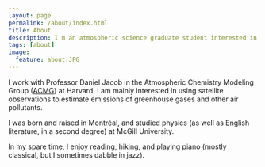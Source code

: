 ```yaml
---
layout: page
permalink: /about/index.html
title: About
description: I'm an atmospheric science graduate student interested in how satellites can be used to probe the atmospheres of Earth and other planets.
tags: [about]
image:
  feature: about.JPG
---
```


I work with Professor Daniel Jacob in the Atmospheric Chemistry Modeling Group ([ACMG](http://acmg.seas.harvard.edu/)) at Harvard. I am mainly interested in using satellite observations to estimate emissions of greenhouse gases and other air pollutants.

I was born and raised in Montr&#233;al, and studied physics (as well as English literature, in a second degree) at McGill University. 

In my spare time, I enjoy reading, hiking, and playing piano (mostly classical, but I sometimes dabble in jazz).
